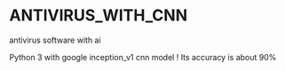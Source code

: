 # ANTIVIRUS_WITH_CNN
antivirus software with ai

Python 3 with google inception_v1 cnn model !
Its accuracy is about 90%
